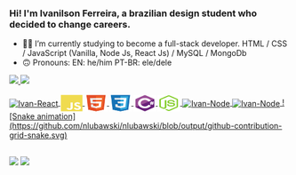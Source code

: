 ### Hi! I'm Ivanilson Ferreira, a brazilian design student who decided to change careers.

- 👨‍🎓️ I’m currently studying to become a full-stack developer. HTML / CSS / JavaScript (Vanilla, Node Js, React Js) / MySQL / MongoDb
- 🙃️ Pronouns: EN: he/him PT-BR: ele/dele



<div>
  <a href="https://github.com/IvanFerroli">
  <img height="160em" src="https://github-readme-stats.vercel.app/api?username=IvanFerroli&theme=highcontrast"/>
  <img height="160em" src="https://github-readme-stats.vercel.app/api/top-langs/?username=IvanFerroli&layout=compact&theme=highcontrast"/>
</div>
  
<div style="display: inline_block"><br>
  <img align="center" alt="Ivan-React" height="30" width="40" src="https://cdn.jsdelivr.net/gh/devicons/devicon/icons/react/react-original.svg" />
  <img align="center" alt="Ivan-Js" height="30" width="40" src="https://raw.githubusercontent.com/devicons/devicon/master/icons/javascript/javascript-plain.svg">
  <img align="center" alt="Ivan-HTML" height="30" width="40" src="https://raw.githubusercontent.com/devicons/devicon/master/icons/html5/html5-original.svg">
  <img align="center" alt="Ivan-CSS" height="30" width="40" src="https://raw.githubusercontent.com/devicons/devicon/master/icons/css3/css3-original.svg">
  <img align="center" alt="Ivan-CSharp" height="30" width="40" src="https://raw.githubusercontent.com/devicons/devicon/master/icons/csharp/csharp-original.svg">
  <img align="center" alt="Ivan-Node" height="30" width="40" src="https://raw.githubusercontent.com/devicons/devicon/master/icons/nodejs/nodejs-original.svg">
  <img align="center" alt="Ivan-Node" height="30" width="40" src="https://cdn.jsdelivr.net/gh/devicons/devicon/icons/mysql/mysql-original-wordmark.svg">
  <img align="center" alt="Ivan-Node" height="30" width="40" src="https://cdn.jsdelivr.net/gh/devicons/devicon/icons/mongodb/mongodb-original-wordmark.svg">
  ![Snake animation](https://github.com/nlubawski/nlubawski/blob/output/github-contribution-grid-snake.svg)
</div>
  
  ##
  
  <div>
    <a href="https://www.linkedin.com/in/ivanilson-ferreira/" target="_blank"><img src="https://img.shields.io/badge/-LinkedIn-%230077B5?style=for-the-badge&logo=linkedin&logoColor=white" target="_blank"></a> 
    <a href = "mailto:ivanilson.ferreira.mec@gmail.com"><img src="https://img.shields.io/badge/-Gmail-%23333?style=for-the-badge&logo=gmail&logoColor=white" target="_blank"></a>
